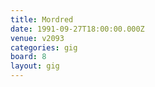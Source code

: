 ```yaml
---
title: Mordred
date: 1991-09-27T18:00:00.000Z
venue: v2093
categories: gig
board: 8
layout: gig
---
```

